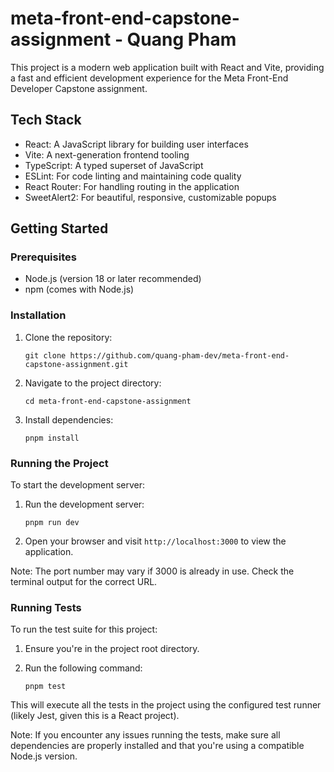 # meta-front-end-capstone-assignment - Quang Pham

This project is a modern web application built with React and Vite, providing a fast and efficient development experience for the Meta Front-End Developer Capstone assignment.

## Tech Stack

- React: A JavaScript library for building user interfaces
- Vite: A next-generation frontend tooling
- TypeScript: A typed superset of JavaScript
- ESLint: For code linting and maintaining code quality
- React Router: For handling routing in the application
- SweetAlert2: For beautiful, responsive, customizable popups

## Getting Started

### Prerequisites

- Node.js (version 18 or later recommended)
- npm (comes with Node.js)

### Installation

1. Clone the repository:

   ```
   git clone https://github.com/quang-pham-dev/meta-front-end-capstone-assignment.git
   ```

2. Navigate to the project directory:

   ```
   cd meta-front-end-capstone-assignment
   ```

3. Install dependencies:
   ```
   pnpm install
   ```

### Running the Project

To start the development server:

1. Run the development server:

   ```
   pnpm run dev
   ```

2. Open your browser and visit `http://localhost:3000` to view the application.

Note: The port number may vary if 3000 is already in use. Check the terminal output for the correct URL.

### Running Tests

To run the test suite for this project:

1. Ensure you're in the project root directory.

2. Run the following command:

   ```
   pnpm test
   ```

This will execute all the tests in the project using the configured test runner (likely Jest, given this is a React project).

Note: If you encounter any issues running the tests, make sure all dependencies are properly installed and that you're using a compatible Node.js version.
